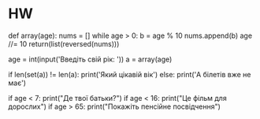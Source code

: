 # HW

def array(age):
    nums = []
    while age > 0:
        b = age % 10
        nums.append(b)
        age //= 10
    return(list(reversed(nums)))

age = int(input('Введіть свій рік: '))
a = array(age)

if len(set(a)) != len(a):
    print('Який цікавій вік')
else:
    print('А білетів вже не має')

if age < 7:
    print("Де твої батьки?")
if age < 16:
    print("Це фільм для дорослих")
if age > 65:
    print("Покажіть пенсійне посвідчення")
